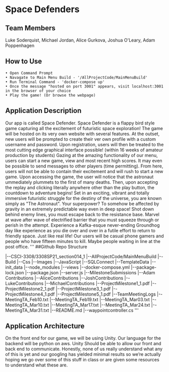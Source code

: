 # Space Defenders

## Team Members
Luke Soderquist, 
Michael Jordan, 
Alice Gurkova, 
Joshua O'Leary, 
Adam Poppenhagen

## How to Use
```
• Open Command Prompt
• Navagate to Main Menu Build - '/AllProjectCode/MainMenuBuild'
• Run Terminal Command - 'docker-compose up'
• Once the message "hosted on port 3001" appears, visit localhost:3001 in the browser of your choice
• Play the game! (Or browse the webpage)
```

## Application Description

Our app is called Space Defender. Space Defender is a flappy bird style game capturing all the excitement of futuristic space exploration! The game will be hosted on its very own website with several features. At the outset, new users will be prompted to create their ver own profile with a custom username and password. Upon registration, users will then be treated to the most cutting edge graphical interface possible! (within 16 weeks of amateur production by students) Gazing at the amazing functionality of our menu, users can start a new game, view and most recent high scores.  It may even be possible to send messages to other players (time permitting). From here, users will not be able to contain their excitement and will rush to start a new game. Upon accessing the game, the user will notice that the astronaut ummediately plummets to the first of many deaths. Then, upon accepting the replay and clicking literally anywhere other than the play button, the countdown to adventure begins! Set in an exciting, vibrant and totally immersive futuristic struggle for the destiny of the universe, you are known simply as "The Astronaut". Your superpower? To somehow be affected by gravity in an extremely predictable way even in deep space! Shot down behind enemy lines, you must escape back to the resistance base. Marvel at wave after wave of electrified barrier that you must squeeze through or perish in the attempt. Experience a Kafka-esque never-ending Groundhog day like experience as you die over and over in a futile effort to return to friendly space. Just like real life!
	Our users will be casual phone gamers and people who have fifteen minutes to kill. Maybe people waiting in line at the post office.
'''
##Github Repo Structure

|--CSCI-3308/3308SP21_section014_1
  |--AllProjectCode/MainMenuBuild
    |--Build
    |--Css
    |--Images
    |--JavaScript
    |--SQLConnect
    |--TemplateData
    |--init_data
    |--node_modules
    |--views
    |--docker-compose.yml
    |--package-lock.json
    |--package.json
    |--server.js
  |--MilestoneSubmissions
    |--Adam Contributions
    |--AliceContributions
    |--JoshContributions
    |--LukeContributions
    |--MichaelContributions
    |--ProjectMilestone1_1.pdf
    |--ProjectMilestone2_1.pdf
    |--ProjectMilestone3_1.pdf
    |--ProjectMilestone4_1.pdf
    |--ProjectMilestone5_1.pdf
  |--TeamMeetingLogs
    |--MeetingTA_Feb10.txt
    |--MeetingTA_Feb19.txt
    |--MeetingTA_Mar03.txt
    |--MeetingTA_Mar10.txt
    |--MeetingTA_Mar17.txt
    |--MeetingTA_Mar24.txt
    |--MeetingTA_Mar31.txt
  |--README.md
  |--waypointcontroller.cs
'''

## Application Architecture

On the front end for our game, we will be using Unity. Our language for the backend will be python on aws. Unity Should be able to allow our front and back end to communicate. Honestly, none of us really understand what any of this is yet and our googling has yielded minimal results so we’re actually hoping we go over some of this stuff in class or are given some resources to understand what these are.
